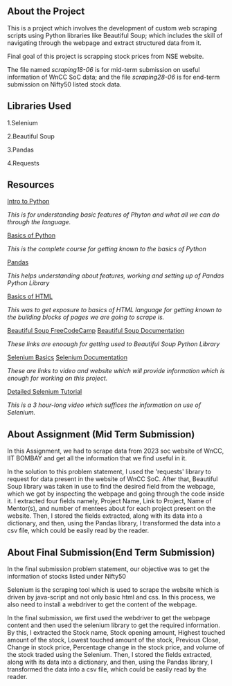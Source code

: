 <h2>About the Project</h2>
<p>This is a project which involves  the development of custom web scraping scripts using Python libraries like Beautiful Soup; which includes the skill of navigating through the webpage and extract structured data from it.</p>
<p>Final goal of this project is scrapping stock prices from NSE website.</p>
<p>The file named <i>scraping18-06</i> is for mid-term submission on useful information of WnCC SoC data; and the file <i>scraping28-06</i> is for end-term submission on Nifty50 listed stock data.</p>
<h2>Libraries Used</h2>
<p>1.Selenium</p>
<p>2.Beautiful Soup</p>
<p>3.Pandas</p>
<p>4.Requests</p>
<h2>Resources</h2>
<a href = "https://www.youtube.com/watch?v=kqtD5dpn9C8">Intro to Python</a>
<p><i>This is for understanding basic features of Phyton and what all we can do through the language.</i></p>
<a href = "https://www.youtube.com/watch?v=eWRfhZUzrAc">Basics of Python</a>
<p><i>This is the complete course for getting known to the basics of Python</i></p>
<a href = "https://www.youtube.com/watch?v=vmEHCJofslg"> Pandas</a>
<p><i>This helps understanding about features, working and setting up of Pandas Python Library</i></p>
<a href = "https://www.youtube.com/watch?v=qz0aGYrrlhU"> Basics of HTML</a>
<p><i>This was to get exposure to basics of HTML language for getting known to the building blocks of pages we are going to scrape is.</i></p>
<a href = "https://www.youtube.com/watch?v=XVv6mJpFOb0">Beautiful Soup FreeCodeCamp</a>
<a href = "https://beautiful-soup-4.readthedocs.io/en/latest/">Beautiful Soup Documentation</a>
<p><i>These links are enoough for getting used to Beautiful Soup Python Library</i></p>
<a href = "https://www.youtube.com/watch?v=NB8OceGZGjA">Selenium Basics</a>
<a href = "https://www.selenium.dev/documentation/">Selenium Documentation</a>
<p><i>These are links to video and website which will provide information which is enough for working on this project.</i></p>
<a href = "https://www.youtube.com/watch?v=j7VZsCCnptM">Detailed Selenium Tutorial</a>
<p><i>This is a 3 hour-long video which suffices the information on use of Selenium.</i></p>

<h2>About Assignment (Mid Term Submission) </h2>
<p>In this Assignment, we had to scrape data from 2023 soc website of WnCC, IIT BOMBAY and get all the information that we find useful in it.</p>
<p>In the solution to this problem statement, I used the 'requests' library to request for data present in the website of WnCC SoC. After that, Beautiful Soup library was taken in use to find the desired field from the webpage, which we got by inspecting the webpage and going through the code inside it. I extracted four fields namely, Project Name, Link to Project, Name of Mentor(s), and number of mentees about for each project present on the website. Then, I stored the fields extracted, along with its data into a dictionary, and then, using the Pandas library, I transformed the data into a csv file, which could be easily read by the reader.</p>
<h2>About Final Submission(End Term Submission)</h2>
<p>In the final submission problem statement, our objective was to get the information of stocks listed under Nifty50</p>
<p>Selenium is the scraping tool which is used to scrape the website which is driven by java-script and not only basic html and css. In this process, we also need to install a webdriver to get the content of the webpage.</p>
<p>In the final submission, we first used the webdriver to get the webpage content and then used the selenium library to get the required information. By this, I extracted the Stock name, Stock opening amount, Highest touched amount of the stock, Lowest touched amount of the stock, Previous Close, Change in stock price, Percentage change in the stock price, and volume of the stock traded using the Selenium. Then, I stored the fields extracted, along with its data into a dictionary, and then, using the Pandas library, I transformed the data into a csv file, which could be easily read by the reader.  </p>
